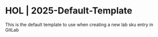 # HOL | 2025-Default-Template

This is the default template to use when creating a new lab sku entry in GitLab
